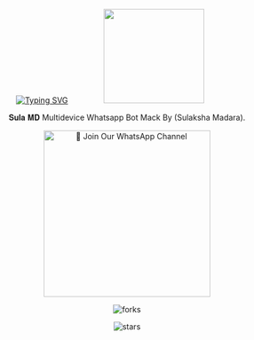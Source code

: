 <div align="center">


 [![Typing SVG](https://readme-typing-svg.herokuapp.com?font=Rockstar-ExtraBold&color=F01&lines=SULA+ＭＤ+Multidevice+Whatsapp+Bot)](https://git.io/typing-svg)
<img src="https://files.catbox.moe/vmjibk.jpg" height="170" width="60%">



𝐒𝐮𝐥𝐚 𝐌𝐃 Multidevice Whatsapp Bot Mack By (Sulaksha Madara).

<a href="https://whatsapp.com/channel"><img src="https://img.shields.io/badge/%E2%9D%A4%EF%B8%8F%E2%80%8D%20Join%20Our%20WhatsApp%20Channel%F0%9F%91%A8%E2%80%8D%F0%9F%92%BB-green" alt="📎 Join Our WhatsApp Channel" width="300"></a>



![forks](https://img.shields.io/github/forks/sulaksha449/SULA-MD?label=Forks&style=social)

![stars](https://img.shields.io/github/stars/sulaksha449/SULA-MD?style=social)


